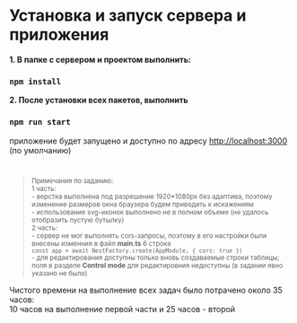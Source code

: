 # Установка и запуск сервера и приложения

**1. В папке с сервером и проектом выполнить:**

### `npm install`

**2. После установки всех пакетов, выполнить**

### `npm run start`


приложение будет запущено и доступно по адресу [http://localhost:3000](http://localhost:3000) (по умолчанию)
#

><small>Примечания по заданию: <br>
 >1 часть:<br>
 \- верстка выполнена под разрешение 1920*1080рх без адаптива, поэтому изменение размеров окна браузера будем приводить к искажениям<br>
 \- использование svg-иконок выполнено не в полном объеме (не удалось отобразить пустую бутылку) <br>
 2 часть:<br>
 \- сервер не мог выполнять cors-запросы, поэтому в его настройки были внесены изменния в файл **main.ts** 6 строка<br> `const app = await NestFactory.create(AppModule, { cors: true })`<br>
 \- для редактирования доступны только вновь создаваемые строки таблицы; поля в разделе **Control mode** для редактировния недоступны (в задании явно указано не было)<br>
 </small>
 
 Чистого времени на выполнение всех задач было потрачено около 35 часов:<br> 10 часов на выполнение первой части и 25 часов - второй